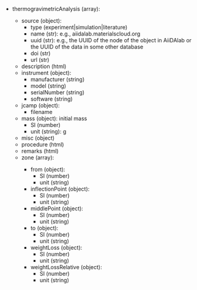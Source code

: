 - thermogravimetricAnalysis (array<object>):
  - source (object):
    - type (experiment|simulation|literature)
    - name (str): e.g., aiidalab.materialscloud.org
    - uuid (str): e.g., the UUID of the node of the object in AiiDAlab or the UUID of the data in some other database
    - doi (str)
    - url (str)
  - description (html)
  - instrument (object):
    - manufacturer (string)
    - model (string)
    - serialNumber (string)
    - software (string)
  - jcamp (object):
    - filename
  - mass (object): initial mass
    - SI (number)
    - unit (string): g
  - misc (object)
  - procedure (html)
  - remarks (html)
  - zone (array<object>):
    - from (object):
      - SI (number)
      - unit (string)
    - inflectionPoint (object):
      - SI (number)
      - unit (string)
    - middlePoint (object):
      - SI (number)
      - unit (string)
    - to (object):
      - SI (number)
      - unit (string)
    - weightLoss (object):
      - SI (number)
      - unit (string)
    - weightLossRelative (object):
      - SI (number)
      - unit (string)
